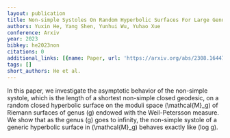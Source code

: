 ```yaml
---
layout: publication
title: Non-simple Systoles On Random Hyperbolic Surfaces For Large Genus
authors: Yuxin He, Yang Shen, Yunhui Wu, Yuhao Xue
conference: Arxiv
year: 2023
bibkey: he2023non
citations: 0
additional_links: [{name: Paper, url: 'https://arxiv.org/abs/2308.16447'}]
tags: []
short_authors: He et al.
---
```

In this paper, we investigate the asymptotic behavior of the non-simple
systole, which is the length of a shortest non-simple closed geodesic, on a
random closed hyperbolic surface on the moduli space \(\mathcal\{M\}_g\) of Riemann
surfaces of genus \(g\) endowed with the Weil-Petersson measure. We show that as
the genus \(g\) goes to infinity, the non-simple systole of a generic hyperbolic
surface in \(\mathcal\{M\}_g\) behaves exactly like \(log g\).